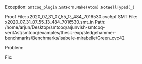 Exception: `Smtcoq_plugin.SmtForm.Make(Atom).NotWellTyped(_)`

Proof File: x2020_07_31_07_55_13_484_7016530.cvc5pf
SMT File: x2020_07_31_07_55_13_484_7016530.smt_in
Path: /home/arjun/Desktop/smtcoq/arjunvish-smtcoq-veritAst/smtcoq/examples/thesis-exp/sledgehammer-benchmarks/Benchmarks/isabelle-mirabelle/Green_cvc42

Problem:

Fix:

